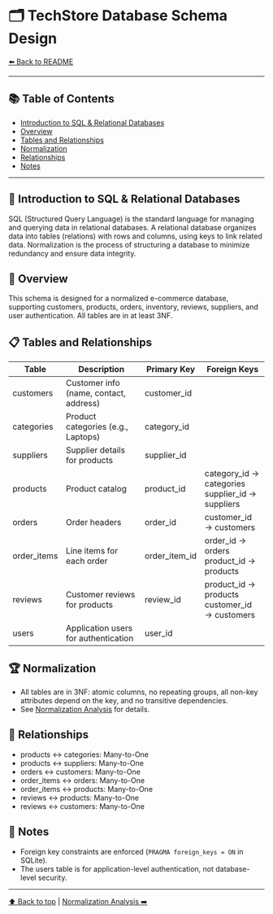 # 🗂️ TechStore Database Schema Design

[⬅️ Back to README](../README.md)

---

## 📚 Table of Contents
- [Introduction to SQL & Relational Databases](#introduction-to-sql--relational-databases)
- [Overview](#overview)
- [Tables and Relationships](#tables-and-relationships)
- [Normalization](#normalization)
- [Relationships](#relationships)
- [Notes](#notes)

---

## 🧩 Introduction to SQL & Relational Databases
SQL (Structured Query Language) is the standard language for managing and querying data in relational databases. A relational database organizes data into tables (relations) with rows and columns, using keys to link related data. Normalization is the process of structuring a database to minimize redundancy and ensure data integrity.

## 📝 Overview
This schema is designed for a normalized e-commerce database, supporting customers, products, orders, inventory, reviews, suppliers, and user authentication. All tables are in at least 3NF.

## 📋 Tables and Relationships

| Table         | Description                                 | Primary Key      | Foreign Keys                        |
|---------------|---------------------------------------------|------------------|-------------------------------------|
| customers     | Customer info (name, contact, address)      | customer_id      |                                     |
| categories    | Product categories (e.g., Laptops)          | category_id      |                                     |
| suppliers     | Supplier details for products               | supplier_id      |                                     |
| products      | Product catalog                             | product_id       | category_id → categories<br>supplier_id → suppliers |
| orders        | Order headers                               | order_id         | customer_id → customers             |
| order_items   | Line items for each order                   | order_item_id    | order_id → orders<br>product_id → products |
| reviews       | Customer reviews for products               | review_id        | product_id → products<br>customer_id → customers |
| users         | Application users for authentication        | user_id          |                                     |

## 🏆 Normalization
- All tables are in 3NF: atomic columns, no repeating groups, all non-key attributes depend on the key, and no transitive dependencies.
- See [Normalization Analysis](./normalization-analysis.md) for details.

## 🔗 Relationships
- products ↔ categories: Many-to-One
- products ↔ suppliers: Many-to-One
- orders ↔ customers: Many-to-One
- order_items ↔ orders: Many-to-One
- order_items ↔ products: Many-to-One
- reviews ↔ products: Many-to-One
- reviews ↔ customers: Many-to-One

## 📝 Notes
- Foreign key constraints are enforced (`PRAGMA foreign_keys = ON` in SQLite).
- The users table is for application-level authentication, not database-level security.

---
[⬆️ Back to top](#top) | [Normalization Analysis ➡️](./normalization-analysis.md)
